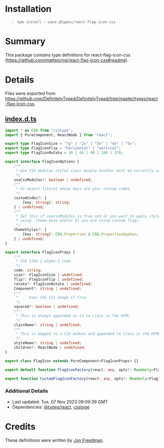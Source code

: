 # Installation
> `npm install --save @types/react-flag-icon-css`

# Summary
This package contains type definitions for react-flag-icon-css (https://github.com/matteocng/react-flag-icon-css#readme).

# Details
Files were exported from https://github.com/DefinitelyTyped/DefinitelyTyped/tree/master/types/react-flag-icon-css.
## [index.d.ts](https://github.com/DefinitelyTyped/DefinitelyTyped/tree/master/types/react-flag-icon-css/index.d.ts)
````ts
import * as CSS from "csstype";
import { PureComponent, ReactNode } from "react";

export type FlagIconSize = "lg" | "2x" | "3x" | "4x" | "5x";
export type FlagIconFlip = "horizontal" | "vertical";
export type FlagIconRotate = 30 | 60 | 90 | 180 | 270;

export interface FlagIconOptions {
    /**
     * Use CSS modules styles (your module bundler must be correctly setup).
     */
    useCssModules?: boolean | undefined;
    /**
     * An object literal whose keys are your custom codes.
     */
    customCodes?: {
        [key: string]: string;
    } | undefined;
    /**
     * Set this if useCssModules is true and a) you want to apply styles to FlagIcon
     * using .theme-base and/or b) you are using custom flags.
     */
    themeStyles?: {
        [key: string]: CSS.Properties & CSS.PropertiesHyphen;
    } | undefined;
}

export interface FlagIconProps {
    /**
     * ISO 3166-1-alpha-2 code.
     */
    code: string;
    size?: FlagIconSize | undefined;
    flip?: FlagIconFlip | undefined;
    rotate?: FlagIconRotate | undefined;
    Component?: string | undefined;
    /**
     *     Uses the 1x1 image if true.
     */
    squared?: boolean | undefined;
    /**
     * This is always appended as-is to class in the HTML.
     */
    className?: string | undefined;
    /**
     * This is mapped to a CSS module and appended to class in the HTML.
     */
    styleName?: string | undefined;
    children?: ReactNode | undefined;
}

export class FlagIcon extends PureComponent<FlagIconProps> {}

export default function FlagIconFactory(react: any, opts?: Readonly<FlagIconOptions>): typeof FlagIcon;

export function CustomFlagIconFactory(react: any, opts?: Readonly<FlagIconOptions>): typeof FlagIcon;

````

### Additional Details
 * Last updated: Tue, 07 Nov 2023 09:09:39 GMT
 * Dependencies: [@types/react](https://npmjs.com/package/@types/react), [csstype](https://npmjs.com/package/csstype)

# Credits
These definitions were written by [Jon Freedman](https://github.com/jonfreedman).
